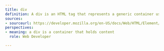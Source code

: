 ```yaml
---
title: div
definition: A div is an HTML tag that represents a generic container used to group content in a website. Each div represents a division or section of the HTML document and can use various attributes such as class and id for unique classification and ease of customization using CSS.
sources: 
- sourceurl: https://developer.mozilla.org/en-US/docs/Web/HTML/Element/div
perspectives:
- meaning: a div is a container that holds content 
  role: Web Developer

---
```

